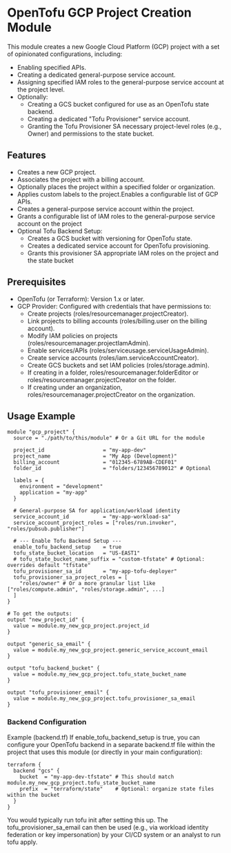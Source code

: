 # OpenTofu GCP Project Creation Module

This module creates a new Google Cloud Platform (GCP) project with a set of opinionated configurations, including:
  - Enabling specified APIs.
  - Creating a dedicated general-purpose service account.
  - Assigning specified IAM roles to the general-purpose service account at the project level.
  - Optionally:
    - Creating a GCS bucket configured for use as an OpenTofu state backend.
    - Creating a dedicated "Tofu Provisioner" service account.
    - Granting the Tofu Provisioner SA necessary project-level roles (e.g., Owner) and permissions to the state bucket.
  
## Features
- Creates a new GCP project.
- Associates the project with a billing account.
- Optionally places the project within a specified folder or organization.
- Applies custom labels to the project.Enables a configurable list of GCP APIs.
- Creates a general-purpose service account within the project.
- Grants a configurable list of IAM roles to the general-purpose service account on the project
- Optional Tofu Backend Setup:
  - Creates a GCS bucket with versioning for OpenTofu state.
  - Creates a dedicated service account for OpenTofu provisioning.
  - Grants this provisioner SA appropriate IAM roles on the project and the state bucket

## Prerequisites
- OpenTofu (or Terraform): Version 1.x or later.
- GCP Provider: Configured with credentials that have permissions to:
  - Create projects (roles/resourcemanager.projectCreator).
  - Link projects to billing accounts (roles/billing.user on the billing account).
  - Modify IAM policies on projects (roles/resourcemanager.projectIamAdmin).
  - Enable services/APIs (roles/serviceusage.serviceUsageAdmin).
  - Create service accounts (roles/iam.serviceAccountCreator).
  - Create GCS buckets and set IAM policies (roles/storage.admin).  
  - If creating in a folder, roles/resourcemanager.folderEditor or roles/resourcemanager.projectCreator on the folder.
  - If creating under an organization, roles/resourcemanager.projectCreator on the organization.

## Usage Example

```
module "gcp_project" {
  source = "./path/to/this/module" # Or a Git URL for the module

  project_id                   = "my-app-dev"
  project_name                 = "My App (Development)"
  billing_account              = "012345-6789AB-CDEF01"
  folder_id                    = "folders/123456789012" # Optional

  labels = {
    environment = "development"
    application = "my-app"
  }

  # General-purpose SA for application/workload identity
  service_account_id           = "my-app-workload-sa"
  service_account_project_roles = ["roles/run.invoker", "roles/pubsub.publisher"]

  # --- Enable Tofu Backend Setup ---
  enable_tofu_backend_setup    = true
  tofu_state_bucket_location   = "US-EAST1"
  # tofu_state_bucket_name_suffix = "custom-tfstate" # Optional: overrides default "tfstate"
  tofu_provisioner_sa_id       = "my-app-tofu-deployer"
  tofu_provisioner_sa_project_roles = [
    "roles/owner" # Or a more granular list like ["roles/compute.admin", "roles/storage.admin", ...]
  ]
}

# To get the outputs:
output "new_project_id" {
  value = module.my_new_gcp_project.project_id
}

output "generic_sa_email" {
  value = module.my_new_gcp_project.generic_service_account_email
}

output "tofu_backend_bucket" {
  value = module.my_new_gcp_project.tofu_state_bucket_name
}

output "tofu_provisioner_email" {
  value = module.my_new_gcp_project.tofu_provisioner_sa_email
}
```

### Backend Configuration

Example (backend.tf)
If enable_tofu_backend_setup is true, you can configure your OpenTofu backend in a separate backend.tf file within the project that uses this module (or directly in your main configuration):

```
terraform {
  backend "gcs" {
    bucket  = "my-app-dev-tfstate" # This should match module.my_new_gcp_project.tofu_state_bucket_name
    prefix  = "terraform/state"    # Optional: organize state files within the bucket
  }
}
```

You would typically run tofu init after setting this up. The tofu_provisioner_sa_email can then be used (e.g., via workload identity federation or key impersonation) by your CI/CD system or an analyst to run tofu apply.
